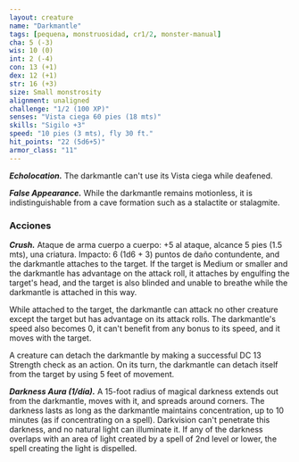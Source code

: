 ```yaml
---
layout: creature
name: "Darkmantle"
tags: [pequena, monstruosidad, cr1/2, monster-manual]
cha: 5 (-3)
wis: 10 (0)
int: 2 (-4)
con: 13 (+1)
dex: 12 (+1)
str: 16 (+3)
size: Small monstrosity
alignment: unaligned
challenge: "1/2 (100 XP)"
senses: "Vista ciega 60 pies (18 mts)"
skills: "Sigilo +3"
speed: "10 pies (3 mts), fly 30 ft."
hit_points: "22 (5d6+5)"
armor_class: "11"
---
```


***Echolocation.*** The darkmantle can't use its Vista ciega while deafened.

***False Appearance.*** While the darkmantle remains motionless, it is indistinguishable from a cave formation such as a stalactite or stalagmite.

### Acciones

***Crush.*** Ataque de arma cuerpo a cuerpo: +5 al ataque, alcance 5 pies (1.5 mts), una criatura. Impacto: 6 (1d6 + 3) puntos de daño contundente, and the darkmantle attaches to the target. If the target is Medium or smaller and the darkmantle has advantage on the attack roll, it attaches by engulfing the target's head, and the target is also blinded and unable to breathe while the darkmantle is attached in this way.

While attached to the target, the darkmantle can attack no other creature except the target but has advantage on its attack rolls. The darkmantle's speed also becomes 0, it can't benefit from any bonus to its speed, and it moves with the target.

A creature can detach the darkmantle by making a successful DC 13 Strength check as an action. On its turn, the darkmantle can detach itself from the target by using 5 feet of movement.

***Darkness Aura (1/día).*** A 15-foot radius of magical darkness extends out from the darkmantle, moves with it, and spreads around corners. The darkness lasts as long as the darkmantle maintains concentration, up to 10 minutes (as if concentrating on a spell). Darkvision can't penetrate this darkness, and no natural light can illuminate it. If any of the darkness overlaps with an area of light created by a spell of 2nd level or lower, the spell creating the light is dispelled.